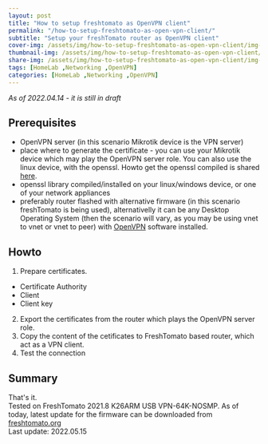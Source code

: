 ```yaml
---
layout: post
title: "How to setup freshtomato as OpenVPN client"
permalink: "/how-to-setup-freshtomato-as-open-vpn-client/"
subtitle: "Setup your freshTomato router as OpenVPN client"
cover-img: /assets/img/how-to-setup-freshtomato-as-open-vpn-client/img-cover.jpg
thumbnail-img: /assets/img/how-to-setup-freshtomato-as-open-vpn-client/img-thumb.jpg
share-img: /assets/img/how-to-setup-freshtomato-as-open-vpn-client/img-cover.jpg
tags: [HomeLab ,Networking ,OpenVPN]
categories: [HomeLab ,Networking ,OpenVPN]
---
```

*As of 2022.04.14 - it is still in draft*

## Prerequisites
+ OpenVPN server (in this scenario Mikrotik device is the VPN server)
+ place where to generate the certificate - you can use your Mikrotik device which may play the OpenVPN server role. You can also use the linux device, with the openssl. Howto get the openssl compiled is shared [here]().
+ openssl library compiled/installed on your linux/windows device, or one of your network appliances
+ preferably router flashed with alternative firmware (in this scenario freshTomato is being used), alternativelly it can be any Desktop Operating System (then the scenario will vary, as you may be using vnet to vnet or vnet to peer) with [OpenVPN](https://openvpn.net/download-open-vpn/) software installed.

## Howto
1. Prepare certificates.
+ Certificate Authority
+ Client
+ Client key
2. Export the certificates from the router which plays the OpenVPN server role.
3. Copy the content of the cetificates to FreshTomato based router, which act as a VPN client.
3. Test the connection

## Summary
That's it.<br>
Tested on FreshTomato 2021.8 K26ARM USB VPN-64K-NOSMP. As of today, latest update for the firmware can be downloaded from [freshtomato.org](https://freshtomato.org/downloads/freshtomato-arm/2022/2022.3/K26ARM/)<br>
Last update: 2022.05.15